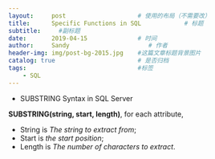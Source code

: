 ```yaml
---
layout:     post                    # 使用的布局（不需要改）
title:      Specific Functions in SQL            # 标题 
subtitle:     #副标题
date:       2019-04-15              # 时间
author:     Sandy                      # 作者
header-img: img/post-bg-2015.jpg    #这篇文章标题背景图片
catalog: true                       # 是否归档
tags:                               #标签
    - SQL
---
```



- SUBSTRING Syntax in SQL Server

**SUBSTRING(string, start, length)**, for each attribute, 
* String is *The string to extract from*;
* Start is *the start position*;
* Length is *The number of characters to extract*.

